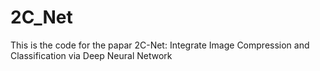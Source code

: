 # 2C_Net
This is the code for the papar 2C-Net: Integrate Image Compression and Classification via Deep Neural Network
